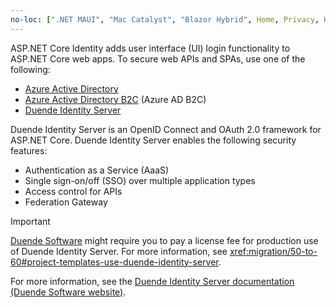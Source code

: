```yaml
---
no-loc: [".NET MAUI", "Mac Catalyst", "Blazor Hybrid", Home, Privacy, Kestrel, appsettings.json, "ASP.NET Core Identity", cookie, Cookie, Blazor, "Blazor Server", "Blazor WebAssembly", "Identity", "Let's Encrypt", Razor, SignalR]
---
```

ASP.NET Core Identity adds user interface (UI) login functionality to ASP.NET Core web apps. To secure web APIs and SPAs, use one of the following:

* [Azure Active Directory](/azure/api-management/api-management-howto-protect-backend-with-aad)
* [Azure Active Directory B2C](/azure/active-directory-b2c/active-directory-b2c-custom-rest-api-netfw) (Azure AD B2C)
* [Duende Identity Server](https://docs.duendesoftware.com)

Duende Identity Server is an OpenID Connect and OAuth 2.0 framework for ASP.NET Core. Duende Identity Server enables the following security features:

* Authentication as a Service (AaaS)
* Single sign-on/off (SSO) over multiple application types
* Access control for APIs
* Federation Gateway

> [!IMPORTANT]
> [Duende Software](https://duendesoftware.com/) might require you to pay a license fee for production use of Duende Identity Server. For more information, see <xref:migration/50-to-60#project-templates-use-duende-identity-server>.

For more information, see the [Duende Identity Server documentation (Duende Software website)](https://docs.duendesoftware.com).
